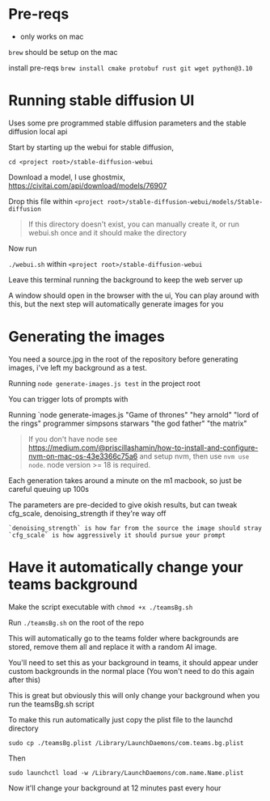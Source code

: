 # Pre-reqs

* only works on mac

`brew` should be setup on the mac 

install pre-reqs
`brew install cmake protobuf rust git wget python@3.10`

# Running stable diffusion UI

Uses some pre programmed stable diffusion parameters and the stable diffusion local api

Start by starting up the webui for stable diffusion,

`cd <project root>/stable-diffusion-webui`

Download a model, I use ghostmix, https://civitai.com/api/download/models/76907

Drop this file within `<project root>/stable-diffusion-webui/models/Stable-diffusion`

> If this directory doesn't exist, you can manually create it, or run webui.sh once and it should make the directory

Now run 

`./webui.sh` within `<project root>/stable-diffusion-webui`

Leave this terminal running the background to keep the web server up

A window should open in the browser with the ui, You can play around with this, but the next step will automatically generate images for you

# Generating the images

You need a source.jpg in the root of the repository before generating images, i've left my background as a test.

Running `node generate-images.js test` in the project root

You can trigger lots of prompts with

Running `node generate-images.js "Game of thrones" "hey arnold" "lord of the rings" programmer simpsons starwars "the god father" "the matrix"

> If you don't have node see https://medium.com/@priscillashamin/how-to-install-and-configure-nvm-on-mac-os-43e3366c75a6 and setup nvm, then use `nvm use node`. node version >= 18 is required.

Each generation takes around a minute on the m1 macbook, so just be careful queuing up 100s

The parameters are pre-decided to give okish results, but can tweak cfg_scale, denoising_strength if they're way off

    `denoising_strength` is how far from the source the image should stray
    `cfg_scale` is how aggressively it should pursue your prompt

# Have it automatically change your teams background

Make the script executable with `chmod +x ./teamsBg.sh`

Run `./teamsBg.sh` on the root of the repo

This will automatically go to the teams folder where backgrounds are stored, remove them all and replace it with a random AI image.

You'll need to set this as your background in teams, it should appear under custom backgrounds in the normal place (You won't need to do this again after this)

This is great but obviously this will only change your background when you run the teamsBg.sh script

To make this run automatically just copy the plist file to the launchd directory

`sudo cp ./teamsBg.plist /Library/LaunchDaemons/com.teams.bg.plist`

Then

`sudo launchctl load -w /Library/LaunchDaemons/com.name.Name.plist`

Now it'll change your background at 12 minutes past every hour
